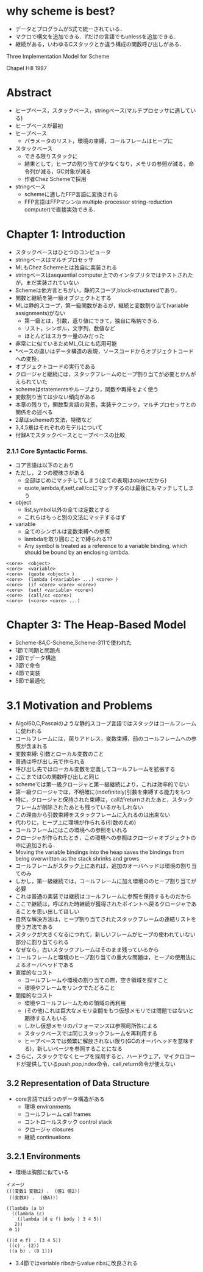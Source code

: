 # why scheme is best?

* データとプログラムがS式で統一されている．
* マクロで構文を追加できる．ifだけの言語でもunlessを追加できる．
* 継続がある，いわゆるCスタックとか違う構成の関数呼び出しがある．

Three Implementation Model for Scheme

Chapel Hill 1987

# Abstract

- ヒープベース，スタックベース，stringベース(マルチプロセッサに適している)
- ヒープベースが最初
- ヒープベース
  * パラメータのリスト，環境の束縛，コールフレームはヒープに
- スタックベース
  * できる限りスタックに
  * 結果として，ヒープの割り当てが少なくなり，メモリの参照が減る，命令列が減る，GC対象が減る
  * 作者Chez Schemeで採用
- stringベース
  * schemeに適したFFP言語に変換される
  * FFP言語はFFPマシン(a multiple-processor string-reduction computer)で直接実効できる．

# Chapter 1: Introduction

- スタックベースはひとつのコンピュータ
- stringベースはマルチプロセッサ
- MLもChez Schemeとは独自に実装される
- stringベースはsequential computer上でのインタプリタではテストされたが，まだ実装されていない
- Schemeは他方言とちがい，静的スコープ,block-structuredであり，
- 関数と継続を第一級オブジェクトとする
- MLは静的スコープ，第一級関数があるが，継続と変数割り当て(variable assignments)がない
  * 第一級とは，引数，返り値にできて，独自に格納できる．
  * リスト，シンボル，文字列，数値など
  * ほとんどはスカラー量のみだった
- 非常にに似ているためML,CLにも応用可能
- *ベースの違いはデータ構造の表現，ソースコードからオブジェクトコードへの変換，
- オブジェクトコードの実行である
- クロージャと継続には，スタックフレームのヒープ割り当てが必要とかんがえられていた
- schemeはstatementsやループより，関数や再帰をよく使う
- 変数割り当ては少ない傾向がある
- 本章の残りで，関数型言語の背景，実装テクニック，マルチプロセッサとの関係をの述べる
- 2章はschemeの文法，特徴など
- 3,4,5章はそれぞれのモデルについて
- 付録Aでスタックベースとヒープベースの比較

### 2.1.1 Core Syntactic Forms.

- コア言語は以下のとおり
- ただし，２つの曖昧さがある
  * 全部はじめにマッチしてしまう(全ての表現はobjectだから)
  * quote,lambda,if,set!,call/ccにマッチするのは最後にもマッチしてしまう
- object
  * list,symbol以外の全ては定数とする
  * これらはもっと別の文法にマッチするはず
- variable
  * 全てのシンボルは変数束縛への参照
  * lambdaを取り囲むことで縛られる??
  * Any symbol is treated as a reference to a variable binding, which should be bound by an enclosing lambda.

```
<core>  <object>
<core>  <variable>
<core>  (quote <object> )
<core>  (lambda (<variable> ...) <core> )
<core>  (if <core> <core> <core>)
<core>  (set! <variable> <core>)
<core>  (call/cc <core>)
<core>  (<core> <core> ...)
```

# Chapter 3: The Heap-Based Model

- Scheme-84,C-Scheme,Scheme-311で使われた
- 1節で同期と問題点
- 2節でデータ構造
- 3節で命令
- 4節で実装
- 5節で最適化

# 3.1 Motivation and Problems

- Algol60,C,Pascalのような静的スコープ言語ではスタックはコールフレームに使われる
- コールフレームには，戻りアドレス，変数束縛，前のコールフレームへの参照が含まれる
- 変数束縛: 引数とローカル変数のこと
- 普通は呼び出し元で作られる
- 呼び出し先ではローカル変数を定義してコールフレームを拡張する
- ここまではCの関数呼び出しと同じ
- schemeでは第一級クロージャと第一級継続により，これは効率的でない
- 第一級クロージャでは，不明確に(indefinitely)引数を束縛する能力をもつ
- 特に，クロージャと保持された束縛は，callがreturnされたあと，スタックフレームが削除されたあとも残っているかもしれない
- この理由から引数束縛をスタックフレームに入れるのは出来ない
- 代わりに，ヒープ上に環境が作られる(引数のため)
- コールフレームにはこの環境への参照をいれる
- クロージャが作られたとき，この環境への参照はクロージャオブジェクトの中に追加される．
- Moving the variable bindings into the heap saves the bindings from being overwritten as the stack shrinks and grows
- コールフレームがスタック上にあれば，追加のオーバヘッドは環境の割り当てのみ
- しかし，第一級継続では，コールフレームに加え環境ののヒープ割り当てが必要
- これは普通の実装では継続はコールフレームに参照を保持するものだから
- ここで継続は，呼ばれた時継続が獲得されたポイントへ戻るクロージャであることを思い出してほしい
- 自然な解決方法は，ヒープ割り当てされたスタックフレームの連結リストを使う方法である
- スタックが大きくなるにつれて，新しいフレームがヒープの使われていない部分に割り当てられる
- なぜなら，古いスタックフレームはそのまま残っているから
- コールフレームと環境のヒープ割り当ての重大な問題は，ヒープの使用法によるオーバヘッドである
- 直接的なコスト
  * コールフレームや環境の割り当ての際，空き領域を探すこと
  * 環境やフレームをリンクでたどること
- 間接的なコスト
  * 環境やコールフレームための領域の再利用
  * (その他)これは巨大なメモリ空間をもつ仮想メモリでは問題ではないと期待する人もいる
  * しかし仮想メモリのパフォーマンスは参照局所性による
  * スタックベースでは同じスタックフレームを再利用する
  * ヒープベースでは頻繁に解放されない限り(GCのオーバヘッドを意味する)，新しいページを参照することになる
- さらに，スタックでなくヒープを採用すると，ハードウェア，マイクロコードが提供しているpush,pop,index命令，call,return命令が使えない

## 3.2 Representation of Data Structure

- core言語では5つのデータ構造がある
  * 環境 environments
  * コールフレーム call frames
  * コントロールスタック control stack
  * クロージャ closures
  * 継続 continuations

## 3.2.1 Environments

- 環境は胸部に似ている

```
イメージ
(((変数1 変数2) .  (値1 値2))
 ((変数A) .  (値A)))
```

```
((lambda (a b)
  ((lambda (c)
    ((lambda (d e f) body ) 3 4 5))
   2))
 0 1)

(((d e f) . (3 4 5))
 ((c) . (2))
 ((a b) . (0 1)))
```

- 3.4節ではvariable ribsからvalue ribsに改良される

##
